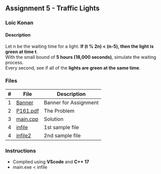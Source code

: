 ## Assignment 5 - Traffic Lights

### Loic Konan

#### Description

Let n be the waiting time for a light. **If (t % 2n) < (n-5), then the light is green at time t**.<br>
With the small bound of **5 hours (18,000 seconds)**, simulate the waiting process.<br>
Every second, see if all of the **lights are green at the same time**.

### Files

|   #   | File                 | Description           |
| :---: | -------------------- | --------------------- |
|   1   | [Banner](Banner)     | Banner for Assignment |
|   2   | [P161.pdf](P161.pdf) | The Problem           |
|   3   | [main.cpp](main.cpp) | Solution              |
|   4   | [infile](infile)     | 1st sample file       |
|   4   | [infile2](infile2)   | 2nd sample file       |

### Instructions

- Complied using **VScode** and **C++ 17**
- main.exe < infile
